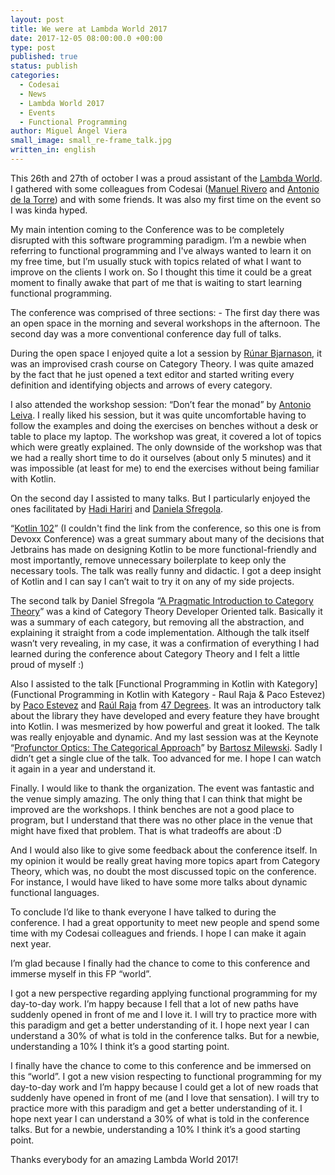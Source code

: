 ```yaml
---
layout: post
title: We were at Lambda World 2017
date: 2017-12-05 08:00:00.0 +00:00
type: post
published: true
status: publish
categories:
  - Codesai
  - News
  - Lambda World 2017
  - Events
  - Functional Programming
author: Miguel Ángel Viera
small_image: small_re-frame_talk.jpg
written_in: english
---
```

This 26th and 27th of october I was a proud assistant of the [Lambda World](http://www.lambda.world/). I gathered with some colleagues from Codesai ([Manuel Rivero](http://www.twitter.com/trikitrok) and [Antonio de la Torre](http://www.twitter.com/adelatorrefoss)) and with some friends. It was also my first time on the event so I was kinda hyped.

My main intention coming to the Conference was to be completely disrupted with this software programming paradigm. I’m a newbie when referring to functional programming and I've always wanted to learn it on my free time, but I’m usually stuck with topics related of what I want to improve on the clients I work on. So I thought this time it could be a great moment to finally awake that part of me that is waiting to start learning functional programming.

The conference was comprised of three sections:
	- The first day there was an open space in the morning and several workshops in the afternoon.
The second day was a more conventional conference day full of talks.

During the open space I enjoyed quite a lot a session by [Rúnar Bjarnason](https://twitter.com/runarorama), it was an improvised crash course on Category Theory. I was quite amazed by the fact that he just opened a text editor and started writing every definition and identifying objects and arrows of every category.

I also attended the workshop session: “Don’t fear the monad” by [Antonio Leiva](https://twitter.com/lime_cl). I really liked his session, but it was quite uncomfortable having to follow the examples and doing the exercises on benches without a desk or table to place my laptop. The workshop was great, it covered a lot of topics which were greatly explained. The only downside of the workshop was that we had a really short time to do it ourselves (about only 5 minutes) and it was impossible (at least for me) to end the exercises without being familiar with Kotlin.

On the second day I assisted to many talks. But I particularly enjoyed the ones facilitated by [Hadi Hariri](https://twitter.com/hhariri) and [Daniela Sfregola](https://twitter.com/DanielaSfregola).

“[Kotlin 102](https://www.youtube.com/watch?v=a7QpoMj2uIA)” (I couldn't find the link from the conference, so this one is from Devoxx Conference) was a great summary about many of the decisions that Jetbrains has made on designing Kotlin to be more functional-friendly and most importantly, remove unnecessary boilerplate to keep only the necessary tools. The talk was really funny and didactic. I got a deep insight of Kotlin and I can say I can’t wait to try it on any of my side projects.

The second talk by Daniel Sfregola “[A Pragmatic Introduction to Category Theory](https://www.youtube.com/watch?v=MvQxNm5gn8g)” was a kind of Category Theory Developer Oriented talk. Basically it was a summary of each category, but removing all the abstraction, and explaining it straight from a code implementation. Although the talk itself wasn’t very revealing, in my case, it was a confirmation of everything I had learned during the conference about Category Theory and I felt a little proud of myself :)

Also I assisted to the talk [Functional Programming in Kotlin with Kategory](Functional Programming in Kotlin with Kategory - Raul Raja & Paco Estevez) by [Paco Estevez](https://twitter.com/pacoworks) and [Raúl Raja](https://twitter.com/raulraja) from [47 Degrees](https://twitter.com/47deg).  It was an introductory talk about the library they have developed and every feature they have brought into Kotlin. I was mesmerized by how powerful and great it looked. The talk was really enjoyable and dynamic.
 And my last session was at the Keynote “[Profunctor Optics: The Categorical Approach](https://www.youtube.com/watch?v=l1FCXUi6Vlw)” by [Bartosz Milewski](https://twitter.com/bartoszmilewski). Sadly I didn’t get a single clue of the talk. Too advanced for me. I hope I can watch it again in a year and understand it.

Finally. I would like to thank the organization. The event was fantastic and the venue simply amazing. The only thing that I can think that might be improved are the workshops. I think benches are not a good place to program, but I understand that there was no other place in the venue that might have fixed that problem. That is what tradeoffs are about :D

And I would also like to give some feedback about the conference itself. In my opinion it would be really great having more topics apart from Category Theory, which was, no doubt the most discussed topic on the conference. For instance, I would have liked to have some more talks about dynamic functional languages.

To conclude I’d like to thank everyone I have talked to during the conference. I had a great opportunity to meet new people and spend some time with my Codesai colleagues and friends. I hope I can make it again next year.


I’m glad because I finally had the chance to come to this conference and immerse myself in this FP “world”.

I got a new perspective regarding applying functional programming for my day-to-day work. I’m happy because I fell that a lot of new paths have suddenly opened in front of me and I love it. I will try to practice more with this paradigm and get a better understanding of it. I hope next year I can understand a 30% of what is told in the conference talks. But for a newbie, understanding a 10% I think it’s a good starting point.

I finally have the chance to come to this conference and be immersed on this “world”. I got a new vision respecting to functional programming for my day-to-day work and I’m happy because I could get a lot of new roads that suddenly have opened in front of me (and I love that sensation). I will try to practice more with this paradigm and get a better understanding of it. I hope next year I can understand a 30% of what is told in the conference talks. But for a newbie, understanding a 10% I think it’s a good starting point.

Thanks everybody for an amazing Lambda World 2017!
